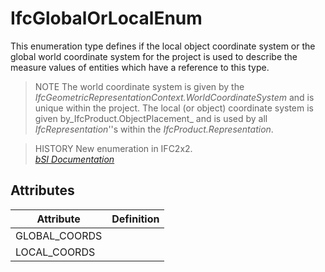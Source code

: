 IfcGlobalOrLocalEnum
====================
This enumeration type defines if the local object coordinate system or the
global world coordinate system for the project is used to describe the measure
values of entities which have a reference to this type.  
  
> NOTE  The world coordinate system is given by the
> _IfcGeometricRepresentationContext.WorldCoordinateSystem_ and is unique
> within the project. The local (or object) coordinate system is given
> by_IfcProduct.ObjectPlacement_ and is used by all _IfcRepresentation_''s
> within the _IfcProduct.Representation_.  
  
> HISTORY  New enumeration in IFC2x2.  
[ _bSI
Documentation_](https://standards.buildingsmart.org/IFC/DEV/IFC4_2/FINAL/HTML/schema/ifcrepresentationresource/lexical/ifcglobalorlocalenum.htm)


Attributes
----------
| Attribute     | Definition   |
|---------------|--------------|
| GLOBAL_COORDS |              |
| LOCAL_COORDS  |              |
